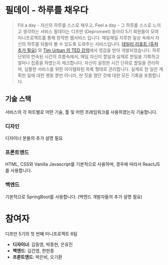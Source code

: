 # 필데이 - 하루를 채우다
> Fill a day - 자신의 하루를 스스로 채우고, Feel a day - 그 하루를 스스로 느끼고 생각하는 서비스
필데이는 디프만 (Depromeet) 동아리 5기 회원들이 모여 미니프로젝트를 통해 창작한 웹서비스 입니다. 매일매일 지루한 일상 속에서 자신의 하루를 되돌아 볼 수 있도록 도와주는 서비스입니다. [데일리 리포트 (출처 추가 필요)]() 와 [Tim Urban 의 TED 강의](https://www.ted.com/talks/tim_urban_inside_the_mind_of_a_master_procrastinator)에서 영감을 받아 개발되었습니다. 
하루단위의 연속된 시간의 흐름속에서, 매일 자신이 할일과 실제로 한일을 기록하고 얼마나 집중을 하였는지 체크합니다. 자신이 설정한 시간 단위로 할일을 관리하며, 심플한 서비스를 위한 아이템화된 목록 형태로 관리합니다. 실제로 한 일은 계획한 일에 대한 행동 뿐만 아니라, 딴 짓을 했던 것에 대한 모든 기록을 포함합니다.

## 기술 스택
서비스의 각 파트별로 어떤 기술, 툴 및 어떤 프레임워크를 사용하였는지 기술합니다.

### 디자인
디자이너 분들의 추가 설명 필요

### 프론트엔드
HTML, CSS와 Vanilla Javascript를 기본적으로 사용하며, 경우에 따라서 ReactJS를 사용합니다.

### 백엔드
기본적으로 SpringBoot를 사용합니다. (백엔드 개발자들의 추가 설명 필요)

# 참여자
디프만 5기의 첫 번째 미니프로젝트 6팀
- **디자이너**: 김동영, 박종현, 은유진
- **백엔드**: 김건영, 한만종
- **프론트엔드**: 박은비, 오기환